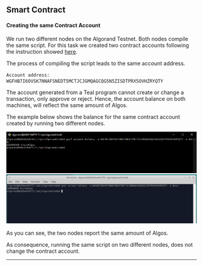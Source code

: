 ## Smart Contract

#### Creating the same Contract Account

We run two different nodes on the Algorand Testnet. Both nodes compile the same script. For this task we created two contract accounts following the instruction showed [here](https://github.com/blockchain-unica/asc1-experiments/blob/master/smart_contract/create_contract_account.md#create_contract_account).

The process of compiling the script leads to the same account address.


```
Account address: WGFHB7I6OVSK7NNAFSNEDT5MCTJCJGMQAGCQG5N5ZISDTPRX5OVHZRYQTY
```

The account generated from a Teal program cannot create or change a transaction, only approve or reject. Hence, the account balance on both machines, will reflect the same amount of Algos.

The example below shows the balance for the same contract account created by running two different nodes.

![alt text for screen readers](images/Node1.PNG "Node 1")
![alt text for screen readers](images/Node2.PNG "Node 2")

As you can see, the two nodes report the same amount of Algos.

As consequence, running the same script on two different nodes, does not change the contract account.

------